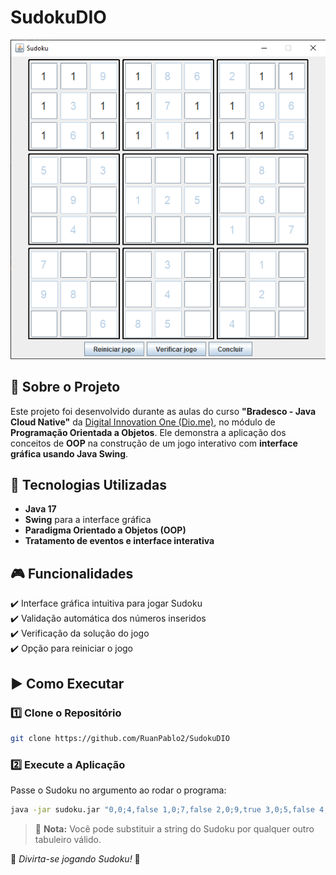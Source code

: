 # SudokuDIO
![Sudoku GUI](sudoku.png)

## 📌 Sobre o Projeto

Este projeto foi desenvolvido durante as aulas do curso **"Bradesco - Java Cloud Native"** da [Digital Innovation One (Dio.me)](https://www.dio.me), no módulo de **Programação Orientada a Objetos**. Ele demonstra a aplicação dos conceitos de **OOP** na construção de um jogo interativo com **interface gráfica usando Java Swing**.

## 🚀 Tecnologias Utilizadas

- **Java 17**
- **Swing** para a interface gráfica
- **Paradigma Orientado a Objetos (OOP)**
- **Tratamento de eventos e interface interativa**

## 🎮 Funcionalidades

✔️ Interface gráfica intuitiva para jogar Sudoku  
✔️ Validação automática dos números inseridos  
✔️ Verificação da solução do jogo  
✔️ Opção para reiniciar o jogo  

## ▶️ Como Executar

### 1️⃣ Clone o Repositório
```sh
git clone https://github.com/RuanPablo2/SudokuDIO
```

### 2️⃣ Execute a Aplicação
Passe o Sudoku no argumento ao rodar o programa:
```sh
java -jar sudoku.jar "0,0;4,false 1,0;7,false 2,0;9,true 3,0;5,false 4,0;8,true 5,0;6,true 6,0;2,true 7,0;3,false 8,0;1,false 0,1;1,false 1,1;3,true 2,1;5,false 3,1;4,false 4,1;7,true 5,1;2,false 6,1;8,false 7,1;9,true 8,1;6,true 0,2;2,false 1,2;6,true 2,2;8,false 3,2;9,false 4,2;1,true 5,2;3,false 6,2;7,false 7,2;4,false 8,2;5,true 0,3;5,true 1,3;1,false 2,3;3,true 3,3;7,false 4,3;6,false 5,3;4,false 6,3;9,false 7,3;8,true 8,3;2,false 0,4;8,false 1,4;9,true 2,4;7,false 3,4;1,true 4,4;2,true 5,4;5,true 6,4;3,false 7,4;6,true 8,4;4,false 0,5;6,false 1,5;4,true 2,5;2,false 3,5;3,false 4,5;9,false 5,5;8,false 6,5;1,true 7,5;5,false 8,5;7,true 0,6;7,true 1,6;5,false 2,6;4,false 3,6;2,false 4,6;3,true 5,6;9,false 6,6;6,false 7,6;1,true 8,6;8,false 0,7;9,true 1,7;8,true 2,7;1,false 3,7;6,false 4,7;4,true 5,7;7,false 6,7;5,false 7,7;2,true 8,7;3,false 0,8;3,false 1,8;2,false 2,8;6,true 3,8;8,true 4,8;5,true 5,8;1,false 6,8;4,true 7,8;7,false 8,8;9,false"
```

> 📝 **Nota:** Você pode substituir a string do Sudoku por qualquer outro tabuleiro válido.

🚀 *Divirta-se jogando Sudoku!* 🎯